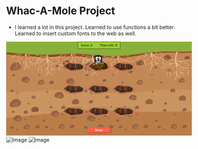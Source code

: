 # Whac-A-Mole Project

- I learned a lot in this project. Learned to use functions a bit better. Learned to insert custom fonts to the web as well.

![Image](./result/gamePage.png)
![Image](./result/homepage.png.png)
![Image](./result/Result.png.png)

